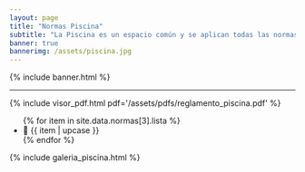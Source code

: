 ```yaml
---
layout: page
title: "Normas Piscina"
subtitle: "La Piscina es un espacio común y se aplican todas las normas internas de convivencia y reglamentos del condominio"
banner: true
bannerimg: /assets/piscina.jpg
---
```


{% include banner.html %}

<hr class="my-5">

{% include visor_pdf.html
	pdf='/assets/pdfs/reglamento_piscina.pdf'
%}

<ul class="list-group list-group-flush py-3">
	{% for item in site.data.normas[3].lista %}
		<li class="list-group-item list-group-item-warning mb-1 shadow">&#x1F4CD; {{ item | upcase }}</li>
	{% endfor %}
</ul>


{% include galeria_piscina.html %}
